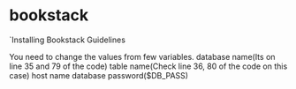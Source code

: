 # bookstack
`Installing Bookstack Guidelines


You need to change the values from few variables.
database name(Its on line 35 and 79 of the code)
table name(Check line 36, 80 of the code on this case)
host name
database password($DB_PASS)
